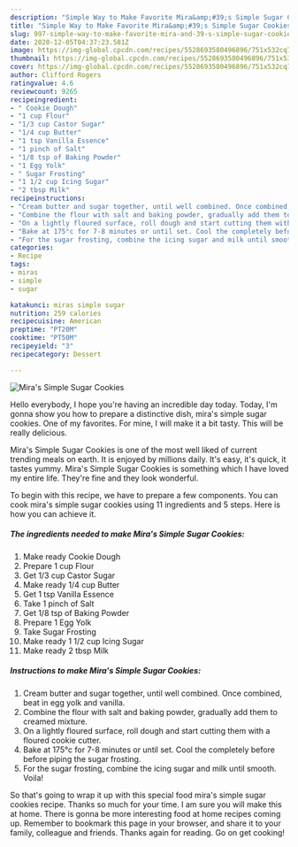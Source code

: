 ```yaml
---
description: "Simple Way to Make Favorite Mira&amp;#39;s Simple Sugar Cookies"
title: "Simple Way to Make Favorite Mira&amp;#39;s Simple Sugar Cookies"
slug: 997-simple-way-to-make-favorite-mira-and-39-s-simple-sugar-cookies
date: 2020-12-05T04:37:23.581Z
image: https://img-global.cpcdn.com/recipes/5528693580496896/751x532cq70/miras-simple-sugar-cookies-recipe-main-photo.jpg
thumbnail: https://img-global.cpcdn.com/recipes/5528693580496896/751x532cq70/miras-simple-sugar-cookies-recipe-main-photo.jpg
cover: https://img-global.cpcdn.com/recipes/5528693580496896/751x532cq70/miras-simple-sugar-cookies-recipe-main-photo.jpg
author: Clifford Rogers
ratingvalue: 4.6
reviewcount: 9265
recipeingredient:
- " Cookie Dough"
- "1 cup Flour"
- "1/3 cup Castor Sugar"
- "1/4 cup Butter"
- "1 tsp Vanilla Essence"
- "1 pinch of Salt"
- "1/8 tsp of Baking Powder"
- "1 Egg Yolk"
- " Sugar Frosting"
- "1 1/2 cup Icing Sugar"
- "2 tbsp Milk"
recipeinstructions:
- "Cream butter and sugar together, until well combined. Once combined, beat in egg yolk and vanilla."
- "Combine the flour with salt and baking powder, gradually add them to creamed mixture."
- "On a lightly floured surface, roll dough and start cutting them with a floured cookie cutter."
- "Bake at 175°c for 7-8 minutes or until set. Cool the completely before before piping the sugar frosting."
- "For the sugar frosting, combine the icing sugar and milk until smooth. Voila!"
categories:
- Recipe
tags:
- miras
- simple
- sugar

katakunci: miras simple sugar 
nutrition: 259 calories
recipecuisine: American
preptime: "PT20M"
cooktime: "PT50M"
recipeyield: "3"
recipecategory: Dessert

---
```



![Mira&#39;s Simple Sugar Cookies](https://img-global.cpcdn.com/recipes/5528693580496896/751x532cq70/miras-simple-sugar-cookies-recipe-main-photo.jpg)

Hello everybody, I hope you're having an incredible day today. Today, I'm gonna show you how to prepare a distinctive dish, mira&#39;s simple sugar cookies. One of my favorites. For mine, I will make it a bit tasty. This will be really delicious.



Mira&#39;s Simple Sugar Cookies is one of the most well liked of current trending meals on earth. It is enjoyed by millions daily. It's easy, it's quick, it tastes yummy. Mira&#39;s Simple Sugar Cookies is something which I have loved my entire life. They're fine and they look wonderful.


To begin with this recipe, we have to prepare a few components. You can cook mira&#39;s simple sugar cookies using 11 ingredients and 5 steps. Here is how you can achieve it.

<!--inarticleads1-->

##### The ingredients needed to make Mira&#39;s Simple Sugar Cookies:

1. Make ready  Cookie Dough
1. Prepare 1 cup Flour
1. Get 1/3 cup Castor Sugar
1. Make ready 1/4 cup Butter
1. Get 1 tsp Vanilla Essence
1. Take 1 pinch of Salt
1. Get 1/8 tsp of Baking Powder
1. Prepare 1 Egg Yolk
1. Take  Sugar Frosting
1. Make ready 1 1/2 cup Icing Sugar
1. Make ready 2 tbsp Milk




<!--inarticleads2-->

##### Instructions to make Mira&#39;s Simple Sugar Cookies:

1. Cream butter and sugar together, until well combined. Once combined, beat in egg yolk and vanilla.
1. Combine the flour with salt and baking powder, gradually add them to creamed mixture.
1. On a lightly floured surface, roll dough and start cutting them with a floured cookie cutter.
1. Bake at 175°c for 7-8 minutes or until set. Cool the completely before before piping the sugar frosting.
1. For the sugar frosting, combine the icing sugar and milk until smooth. Voila!




So that's going to wrap it up with this special food mira&#39;s simple sugar cookies recipe. Thanks so much for your time. I am sure you will make this at home. There is gonna be more interesting food at home recipes coming up. Remember to bookmark this page in your browser, and share it to your family, colleague and friends. Thanks again for reading. Go on get cooking!
